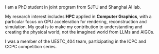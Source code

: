 I am a PhD student in joint program from SJTU and Shanghai AI lab. 

My research interest includes **HPC** applied in **Computer Graphics**, with a particular focus on GPU acceleration for rendering, reconstruction and simulation. My goal is to make my contribution to understanding and creating the physical world, not the imagined world from LLMs and AIGCs.

I was a member of the UESTC_404 team, participating in the ICPC and CCPC competition series. 








